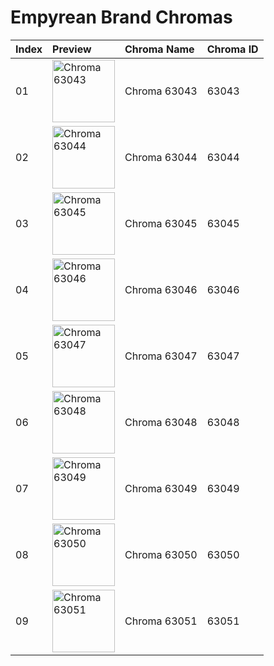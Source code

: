 # Empyrean Brand Chromas

| Index | Preview | Chroma Name | Chroma ID |
|:---|:---|:---|:---|
| 01 | <img src='https://raw.communitydragon.org/latest/plugins/rcp-be-lol-game-data/global/default/v1/champion-chroma-images/63/63043.png' alt='Chroma 63043' width='100'> | Chroma 63043 | 63043 |
| 02 | <img src='https://raw.communitydragon.org/latest/plugins/rcp-be-lol-game-data/global/default/v1/champion-chroma-images/63/63044.png' alt='Chroma 63044' width='100'> | Chroma 63044 | 63044 |
| 03 | <img src='https://raw.communitydragon.org/latest/plugins/rcp-be-lol-game-data/global/default/v1/champion-chroma-images/63/63045.png' alt='Chroma 63045' width='100'> | Chroma 63045 | 63045 |
| 04 | <img src='https://raw.communitydragon.org/latest/plugins/rcp-be-lol-game-data/global/default/v1/champion-chroma-images/63/63046.png' alt='Chroma 63046' width='100'> | Chroma 63046 | 63046 |
| 05 | <img src='https://raw.communitydragon.org/latest/plugins/rcp-be-lol-game-data/global/default/v1/champion-chroma-images/63/63047.png' alt='Chroma 63047' width='100'> | Chroma 63047 | 63047 |
| 06 | <img src='https://raw.communitydragon.org/latest/plugins/rcp-be-lol-game-data/global/default/v1/champion-chroma-images/63/63048.png' alt='Chroma 63048' width='100'> | Chroma 63048 | 63048 |
| 07 | <img src='https://raw.communitydragon.org/latest/plugins/rcp-be-lol-game-data/global/default/v1/champion-chroma-images/63/63049.png' alt='Chroma 63049' width='100'> | Chroma 63049 | 63049 |
| 08 | <img src='https://raw.communitydragon.org/latest/plugins/rcp-be-lol-game-data/global/default/v1/champion-chroma-images/63/63050.png' alt='Chroma 63050' width='100'> | Chroma 63050 | 63050 |
| 09 | <img src='https://raw.communitydragon.org/latest/plugins/rcp-be-lol-game-data/global/default/v1/champion-chroma-images/63/63051.png' alt='Chroma 63051' width='100'> | Chroma 63051 | 63051 |
